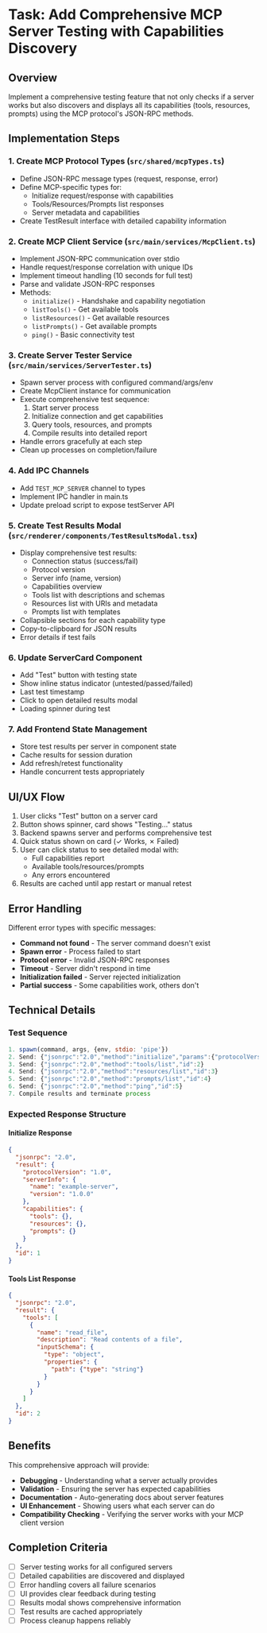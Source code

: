 # Task: Add Comprehensive MCP Server Testing with Capabilities Discovery

## Overview
Implement a comprehensive testing feature that not only checks if a server works but also discovers and displays all its capabilities (tools, resources, prompts) using the MCP protocol's JSON-RPC methods.

## Implementation Steps

### 1. Create MCP Protocol Types (`src/shared/mcpTypes.ts`)
- Define JSON-RPC message types (request, response, error)
- Define MCP-specific types for:
  - Initialize request/response with capabilities
  - Tools/Resources/Prompts list responses
  - Server metadata and capabilities
- Create TestResult interface with detailed capability information

### 2. Create MCP Client Service (`src/main/services/McpClient.ts`)
- Implement JSON-RPC communication over stdio
- Handle request/response correlation with unique IDs
- Implement timeout handling (10 seconds for full test)
- Parse and validate JSON-RPC responses
- Methods:
  - `initialize()` - Handshake and capability negotiation
  - `listTools()` - Get available tools
  - `listResources()` - Get available resources
  - `listPrompts()` - Get available prompts
  - `ping()` - Basic connectivity test

### 3. Create Server Tester Service (`src/main/services/ServerTester.ts`)
- Spawn server process with configured command/args/env
- Create McpClient instance for communication
- Execute comprehensive test sequence:
  1. Start server process
  2. Initialize connection and get capabilities
  3. Query tools, resources, and prompts
  4. Compile results into detailed report
- Handle errors gracefully at each step
- Clean up processes on completion/failure

### 4. Add IPC Channels
- Add `TEST_MCP_SERVER` channel to types
- Implement IPC handler in main.ts
- Update preload script to expose testServer API

### 5. Create Test Results Modal (`src/renderer/components/TestResultsModal.tsx`)
- Display comprehensive test results:
  - Connection status (success/fail)
  - Protocol version
  - Server info (name, version)
  - Capabilities overview
  - Tools list with descriptions and schemas
  - Resources list with URIs and metadata
  - Prompts list with templates
- Collapsible sections for each capability type
- Copy-to-clipboard for JSON results
- Error details if test fails

### 6. Update ServerCard Component
- Add "Test" button with testing state
- Show inline status indicator (untested/passed/failed)
- Last test timestamp
- Click to open detailed results modal
- Loading spinner during test

### 7. Add Frontend State Management
- Store test results per server in component state
- Cache results for session duration
- Add refresh/retest functionality
- Handle concurrent tests appropriately

## UI/UX Flow

1. User clicks "Test" button on a server card
2. Button shows spinner, card shows "Testing..." status
3. Backend spawns server and performs comprehensive test
4. Quick status shown on card (✓ Works, ✗ Failed)
5. User can click status to see detailed modal with:
   - Full capabilities report
   - Available tools/resources/prompts
   - Any errors encountered
6. Results are cached until app restart or manual retest

## Error Handling

Different error types with specific messages:
- **Command not found** - The server command doesn't exist
- **Spawn error** - Process failed to start
- **Protocol error** - Invalid JSON-RPC responses
- **Timeout** - Server didn't respond in time
- **Initialization failed** - Server rejected initialization
- **Partial success** - Some capabilities work, others don't

## Technical Details

### Test Sequence
```javascript
1. spawn(command, args, {env, stdio: 'pipe'})
2. Send: {"jsonrpc":"2.0","method":"initialize","params":{"protocolVersion":"1.0"},"id":1}
3. Send: {"jsonrpc":"2.0","method":"tools/list","id":2}
4. Send: {"jsonrpc":"2.0","method":"resources/list","id":3}
5. Send: {"jsonrpc":"2.0","method":"prompts/list","id":4}
6. Send: {"jsonrpc":"2.0","method":"ping","id":5}
7. Compile results and terminate process
```

### Expected Response Structure

#### Initialize Response
```json
{
  "jsonrpc": "2.0",
  "result": {
    "protocolVersion": "1.0",
    "serverInfo": {
      "name": "example-server",
      "version": "1.0.0"
    },
    "capabilities": {
      "tools": {},
      "resources": {},
      "prompts": {}
    }
  },
  "id": 1
}
```

#### Tools List Response
```json
{
  "jsonrpc": "2.0",
  "result": {
    "tools": [
      {
        "name": "read_file",
        "description": "Read contents of a file",
        "inputSchema": {
          "type": "object",
          "properties": {
            "path": {"type": "string"}
          }
        }
      }
    ]
  },
  "id": 2
}
```

## Benefits

This comprehensive approach will provide:
- **Debugging** - Understanding what a server actually provides
- **Validation** - Ensuring the server has expected capabilities
- **Documentation** - Auto-generating docs about server features
- **UI Enhancement** - Showing users what each server can do
- **Compatibility Checking** - Verifying the server works with your MCP client version

## Completion Criteria

- [ ] Server testing works for all configured servers
- [ ] Detailed capabilities are discovered and displayed
- [ ] Error handling covers all failure scenarios
- [ ] UI provides clear feedback during testing
- [ ] Results modal shows comprehensive information
- [ ] Test results are cached appropriately
- [ ] Process cleanup happens reliably
